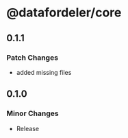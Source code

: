 # @datafordeler/core

## 0.1.1

### Patch Changes

- added missing files

## 0.1.0

### Minor Changes

- Release

